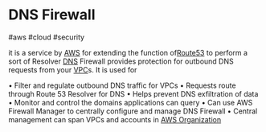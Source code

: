 # DNS Firewall
#aws #cloud #security 

it is a service by [AWS](Cloud%20Computing/AWS/AWS.md) for extending the function of[Route53](Cloud%20Computing/AWS/Networking/Route53.md) to perform a sort of Resolver [DNS](Networking/DNS.md) Firewall provides protection for outbound DNS requests from your [VPC](Cloud%20Computing/AWS/Networking/VPC.md)s. It is used for

• Filter and regulate outbound DNS traffic for VPCs
• Requests route through Route 53 Resolver for DNS
• Helps prevent DNS exfiltration of data
• Monitor and control the domains applications can query
• Can use AWS Firewall Manager to centrally configure and manage DNS Firewall
• Central management can span VPCs and accounts in [AWS Organization](Cloud%20Computing/AWS/Organizations/AWS%20Organization.md)
